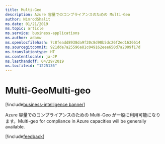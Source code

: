 ```yaml
---
title: Multi-Geo
description: Azure 容量でのコンプライアンスのための Multi-Geo
author: NimrodShalit
ms.date: 01/21/2019
ms.topic: article
ms.service: business-applications
ms.author: adamw
ms.openlocfilehash: 7c8feadd8938da9f20c8d98b5dc26f2ed1636614
ms.sourcegitcommit: 921dde7a25596a81c049162eee650d7a2009f17d
ms.translationtype: HT
ms.contentlocale: ja-JP
ms.lasthandoff: 04/29/2019
ms.locfileid: "1225136"
---
```

#  <a name="multi-geo"></a><span data-ttu-id="c3657-103">Multi-Geo</span><span class="sxs-lookup"><span data-stu-id="c3657-103">Multi-geo</span></span> 
[!include[business-intelligence banner](../../includes/business-intelligence.md)]

<span data-ttu-id="c3657-104">Azure 容量でのコンプライアンスのための Multi-Geo が一般に利用可能になります。</span><span class="sxs-lookup"><span data-stu-id="c3657-104">Multi-geo for compliance in Azure capacities will be generally available.</span></span>

[!include[feedback](../includes/service-feedback.md)]
